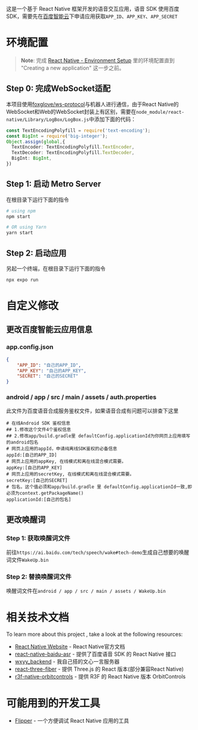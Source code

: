 这是一个基于 React Native 框架开发的语音交互应用，语音 SDK 使用百度 SDK，需要先在[百度智能云](https://console.bce.baidu.com/ai/)下申请应用获取`APP_ID`、`APP_KEY`、`APP_SECRET`

# 环境配置

>**Note**: 完成 [React Native - Environment Setup](https://reactnative.dev/docs/environment-setup) 里的环境配置直到 "Creating a new application" 这一步之前。

## Step 0: 完成WebSocket适配

本项目使用[foxglove/ws-protocol](https://github.com/foxglove/ws-protocol/tree/main/typescript/ws-protocol)与机器人进行通信，由于React Native的WebSocket和Web的WebSocket封装上有区别，需要在`node_module/react-native/Library/LogBox/LogBox.js`中添加下面的代码：
```typescript
const TextEncodingPolyfill = require('text-encoding');
const BigInt = require('big-integer');
Object.assign(global,{
  TextEncoder: TextEncodingPolyfill.TextEncoder,
  TextDecoder: TextEncodingPolyfill.TextDecoder,
  BigInt: BigInt,
})
```

## Step 1: 启动 Metro Server

在根目录下运行下面的指令

```bash
# using npm
npm start

# OR using Yarn
yarn start
```

## Step 2: 启动应用

另起一个终端，在根目录下运行下面的指令

```bash
npx expo run
```
# 自定义修改

## 更改百度智能云应用信息

### app.config.json
```json
{
    "APP_ID": "自己的APP_ID",
    "APP_KEY": "自己的APP_KEY",
    "SECRET": "自己的SECRET"
}
```

### android / app / src / main / assets / auth.properties

此文件为百度语音合成服务鉴权文件，如果语音合成有问题可以排查下这里

```
# 在线Android SDK 鉴权信息
## 1.修改这个文件4个鉴权信息
## 2.修改app/build.gradle里 defaultConfig.applicationId为你网页上应用填写的android包名
# 网页上应用的appId，申请纯离线SDK鉴权的必备信息
appId:[自己的APP_ID]
# 网页上应用的appKey, 在线模式和离在线混合模式需要。
appKey:[自己的APP_KEY]
# 网页上应用的secretKey, 在线模式和离在线混合模式需要。
secretKey:[自己的SECRET]
# 包名，这个值必须和app/build.gradle 里 defaultConfig.applicationId一致,即必须为context.getPackageName()
applicationId:[自己的包名]
```

## 更改唤醒词

### Step 1: 获取唤醒词文件

前往`https://ai.baidu.com/tech/speech/wake#tech-demo`生成自己想要的唤醒词文件`WakeUp.bin`

### Step 2: 替换唤醒词文件

唤醒词文件在`android / app / src / main / assets / WakeUp.bin`

# 相关技术文档

To learn more about this project , take a look at the following resources:

- [React Native Website](https://reactnative.dev) - React Native官方文档
- [react-native-baidu-asr](https://github.com/gdoudeng/react-native-baidu-asr) - 提供了百度语音 SDK 的 React Native 接口
- [wxyy_backend](https://github.com/SC-WSKun/wxyy_backend) - 我自己搭的文心一言服务器
- [react-three-fiber](https://github.com/pmndrs/react-three-fiber) - 提供 Three.js 的 React 版本(部分兼容React Native)
- [r3f-native-orbitcontrols](https://github.com/TiagoCavalcante/r3f-native-orbitcontrols/tree/main) - 提供 R3F 的 React Native 版本 OrbitControls

# 可能用到的开发工具

- [Flipper](https://fbflipper.com/docs/getting-started/) - 一个方便调试 React Native 应用的工具